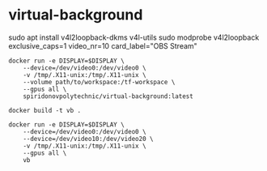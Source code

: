 # virtual-background

sudo apt install v4l2loopback-dkms v4l-utils
sudo modprobe v4l2loopback exclusive_caps=1 video_nr=10 card_label="OBS Stream"


```
docker run -e DISPLAY=$DISPLAY \
    --device=/dev/video0:/dev/video0 \
    -v /tmp/.X11-unix:/tmp/.X11-unix \
    --volume path/to/workspace:/tf-workspace \
    --gpus all \
    spiridonovpolytechnic/virtual-background:latest
```
~~~
docker build -t vb .

docker run -e DISPLAY=$DISPLAY \
    --device=/dev/video0:/dev/video0 \
    --device=/dev/video10:/dev/video20 \
    -v /tmp/.X11-unix:/tmp/.X11-unix \
    --gpus all \
    vb
~~~
